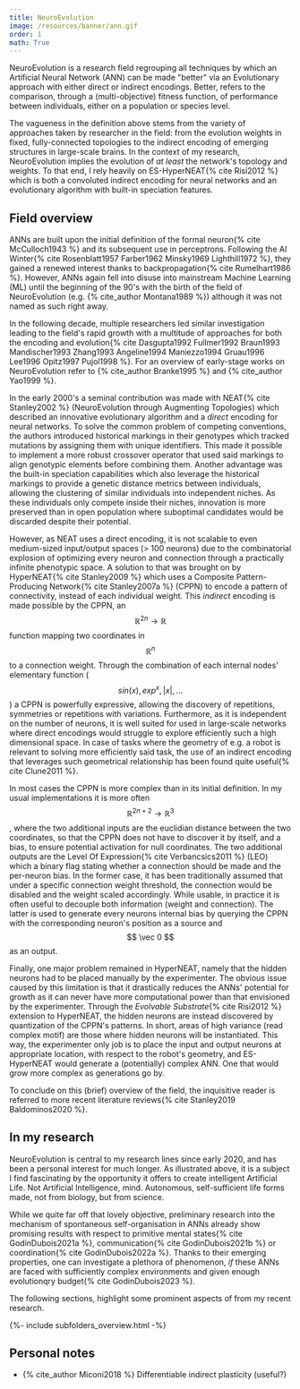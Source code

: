 ```yaml
---
title: NeuroEvolution
image: /resources/banner/ann.gif
order: 1
math: True
---
```


NeuroEvolution is a research field regrouping all techniques by which an Artificial Neural Network (ANN) can be made "better" via an Evolutionary approach with either direct or indirect encodings.
Better, refers to the comparison, through a (multi-objective) fitness function, of performance between individuals, either on a population or species level.

The vagueness in the definition above stems from the variety of approaches taken by researcher in the field: from the evolution weights in fixed, fully-connected topologies to the indirect encoding of emerging structures in large-scale brains.
In the context of my research, NeuroEvolution implies the evolution of *at least* the network's topology and weights.
To that end, I rely heavily on ES-HyperNEAT{% cite Risi2012 %} which is both a convoluted indirect encoding for neural networks and an evolutionary algorithm with built-in speciation features.

## Field overview

ANNs are built upon the initial definition of the formal neuron{% cite McCulloch1943 %} and its subsequent use in perceptrons.
Following the AI Winter{% cite Rosenblatt1957 Farber1962 Minsky1969 Lighthill1972 %}, they gained a renewed interest thanks to backpropagation{% cite Rumelhart1986 %}.
However, ANNs again fell into disuse into mainstream Machine Learning (ML) until the beginning of the 90's with the birth of the field of NeuroEvolution (e.g. {% cite_author Montana1989 %}) although it was not named as such right away.

In the following decade, multiple researchers led similar investigation leading to the field's rapid growth with a multitude of approaches for both the encoding and evolution{% cite Dasgupta1992 Fullmer1992 Braun1993 Mandischer1993 Zhang1993 Angeline1994 Maniezzo1994 Gruau1996 Lee1996 Opitz1997 Pujol1998 %}.
For an overview of early-stage works on NeuroEvolution refer to {% cite_author Branke1995 %} and {% cite_author Yao1999 %}.

In the early 2000's a seminal contribution was made with NEAT{% cite Stanley2002 %} (NeuroEvolution through Augmenting Topologies) which described an innovative evolutionary algorithm and a *direct* encoding for neural networks.
To solve the common problem of competing conventions, the authors introduced historical markings in their genotypes which tracked mutations by assigning them with unique identifiers.
This made it possible to implement a more robust crossover operator that used said markings to align genotypic elements before combining them.
Another advantage was the built-in speciation capabilities which also leverage the historical markings to provide a genetic distance metrics between individuals, allowing the clustering of similar individuals into independent niches.
As these individuals only compete inside their niches, innovation is more preserved than in open population where suboptimal candidates would be discarded despite their potential. 

However, as NEAT uses a direct encoding, it is not scalable to even medium-sized input/output spaces (> 100 neurons) due to the combinatorial explosion of optimizing every neuron and connection through a practically infinite phenotypic space.
A solution to that was brought on by HyperNEAT{% cite Stanley2009 %} which uses a Composite Pattern-Producing Network{% cite Stanley2007a %} (CPPN) to encode a pattern of connectivity, instead of each individual weight.
This *indirect* encoding is made possible by the CPPN, an $$ \mathbb{R}^{2n} \to \mathbb{R} $$ function mapping two coordinates in $$ \mathbb{R}^n $$ to a connection weight.
Through the combination of each internal nodes' elementary function ($$ sin(x), exp^x, |x|, ...$$) a CPPN is powerfully expressive, allowing the discovery of repetitions, symmetries or repetitions with variations.
Furthermore, as it is independent on the number of neurons, it is well suited for used in large-scale networks where direct encodings would struggle to explore efficiently such a high dimensional space.
In case of tasks where the geometry of e.g. a robot is relevant to solving more efficiently said task, the use of an indirect encoding that leverages such geometrical relationship has been found quite useful{% cite Clune2011 %}.

In most cases the CPPN is more complex than in its initial definition.
In my usual implementations it is more often $$ \mathbb{R}^{2n+2} \to \mathbb{R}^3 $$, where the two additional inputs are the euclidian distance between the two coordinates, so that the CPPN does not have to discover it by itself, and a bias, to ensure potential activation for null coordinates.
The two additional outputs are the Level Of Expression{% cite Verbancsics2011 %} (LEO) which a binary flag stating whether a connection should be made and the per-neuron bias.
In the former case, it has been traditionally assumed that under a specific connection weight threshold, the connection would be disabled and the weight scaled accordingly.
While usable, in practice it is often useful to decouple both information (weight and connection).
The latter is used to generate every neurons internal bias by querying the CPPN with the corresponding neuron's position as a source and $$ \vec 0 $$ as an output.

Finally, one major problem remained in HyperNEAT, namely that the hidden neurons had to be placed manually by the experimenter.
The obvious issue caused by this limitation is that it drastically reduces the ANNs' potential for growth as it can never have more computational power than that envisioned by the experimenter.
Through the *Evolvable Substrate*{% cite Risi2012 %} extension to HyperNEAT, the hidden neurons are instead discovered by quantization of the CPPN's patterns.
In short, areas of high variance (read complex motif) are those where hidden neurons will be instantiated.
This way, the experimenter only job is to place the input and output neurons at appropriate location, with respect to the robot's geometry, and ES-HyperNEAT would generate a (potentially) complex ANN.
One that would grow more complex as generations go by.

To conclude on this (brief) overview of the field, the inquisitive reader is referred to more recent literature reviews{% cite Stanley2019 Baldominos2020 %}.

## In my research

NeuroEvolution is central to my research lines since early 2020, and has been a personal interest for much longer.
As illustrated above, it is a subject I find fascinating by the opportunity it offers to create intelligent Artificial Life.
Not Artificial Intelligence, mind.
Autonomous, self-sufficient life forms made, not from biology, but from science.

While we quite far off that lovely objective, preliminary research into the mechanism of spontaneous self-organisation in ANNs already show promising results with respect to primitive mental states{% cite GodinDubois2021a %}, communication{% cite GodinDubois2021b %} or coordination{% cite GodinDubois2022a %}.
Thanks to their emerging properties, one can investigate a plethora of phenomenon, *if* these ANNs are faced with sufficiently complex environments and given enough evolutionqry budget{% cite GodinDubois2023 %}.

The following sections, highlight some prominent aspects of from my recent research. 

{%- include subfolders_overview.html -%}

## Personal notes

* {% cite_author Miconi2018 %} Differentiable indirect plasticity (useful?)
